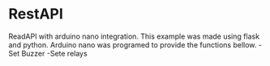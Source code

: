 # RestAPI
ReadAPI with arduino nano integration.
This example was made using flask and python.
Arduino nano was programed to provide the functions bellow.
-Set Buzzer
-Sete relays

